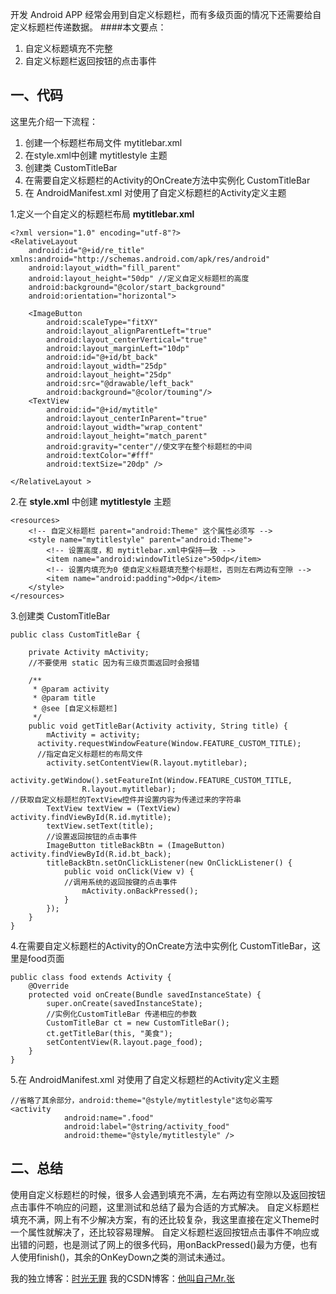 开发 Android APP 经常会用到自定义标题栏，而有多级页面的情况下还需要给自定义标题栏传递数据。
####本文要点：

 1. 自定义标题填充不完整
 2. 自定义标题栏返回按钮的点击事件
 
## 一、代码

这里先介绍一下流程：
 1. 创建一个标题栏布局文件 mytitlebar.xml
 2. 在style.xml中创建 mytitlestyle 主题
 3. 创建类 CustomTitleBar
 4. 在需要自定义标题栏的Activity的OnCreate方法中实例化 CustomTitleBar
 5. 在 AndroidManifest.xml 对使用了自定义标题栏的Activity定义主题

1.定义一个自定义的标题栏布局 **mytitlebar.xml**

```
<?xml version="1.0" encoding="utf-8"?>
<RelativeLayout
    android:id="@+id/re_title" xmlns:android="http://schemas.android.com/apk/res/android"
    android:layout_width="fill_parent"
    android:layout_height="50dp" //定义自定义标题栏的高度
    android:background="@color/start_background"
    android:orientation="horizontal">

    <ImageButton
        android:scaleType="fitXY"
        android:layout_alignParentLeft="true"
        android:layout_centerVertical="true"
        android:layout_marginLeft="10dp"
        android:id="@+id/bt_back"
        android:layout_width="25dp"
        android:layout_height="25dp"
        android:src="@drawable/left_back"
        android:background="@color/touming"/>
    <TextView
        android:id="@+id/mytitle"
        android:layout_centerInParent="true"
        android:layout_width="wrap_content"
        android:layout_height="match_parent"
        android:gravity="center"//使文字在整个标题栏的中间
        android:textColor="#fff"
        android:textSize="20dp" />

</RelativeLayout >
```

2.在 **style.xml** 中创建 **mytitlestyle** 主题

```
<resources>
	<!-- 自定义标题栏 parent="android:Theme" 这个属性必须写 -->
    <style name="mytitlestyle" parent="android:Theme">
	    <!-- 设置高度，和 mytitlebar.xml中保持一致 -->
        <item name="android:windowTitleSize">50dp</item>
        <!-- 设置内填充为0 使自定义标题填充整个标题栏，否则左右两边有空隙 -->
        <item name="android:padding">0dp</item>
    </style>
</resources>
```

3.创建类 CustomTitleBar

```
public class CustomTitleBar {

    private Activity mActivity;
    //不要使用 static 因为有三级页面返回时会报错

    /**
     * @param activity
     * @param title
     * @see [自定义标题栏]
     */
    public void getTitleBar(Activity activity, String title) {
        mActivity = activity;
      activity.requestWindowFeature(Window.FEATURE_CUSTOM_TITLE);
      //指定自定义标题栏的布局文件
        activity.setContentView(R.layout.mytitlebar);
        activity.getWindow().setFeatureInt(Window.FEATURE_CUSTOM_TITLE,
                R.layout.mytitlebar);
//获取自定义标题栏的TextView控件并设置内容为传递过来的字符串
        TextView textView = (TextView) activity.findViewById(R.id.mytitle);
        textView.setText(title);
        //设置返回按钮的点击事件
        ImageButton titleBackBtn = (ImageButton) activity.findViewById(R.id.bt_back);
        titleBackBtn.setOnClickListener(new OnClickListener() {
            public void onClick(View v) {
            //调用系统的返回按键的点击事件
                mActivity.onBackPressed();
            }
        });
    }
}

```

4.在需要自定义标题栏的Activity的OnCreate方法中实例化 CustomTitleBar，这里是food页面

```
public class food extends Activity {
    @Override
    protected void onCreate(Bundle savedInstanceState) {
        super.onCreate(savedInstanceState);
        //实例化CustomTitleBar 传递相应的参数
        CustomTitleBar ct = new CustomTitleBar();
        ct.getTitleBar(this, "美食");
        setContentView(R.layout.page_food);
    }
}
```

5.在 AndroidManifest.xml 对使用了自定义标题栏的Activity定义主题

```
//省略了其余部分，android:theme="@style/mytitlestyle"这句必需写
<activity
            android:name=".food"
            android:label="@string/activity_food"
            android:theme="@style/mytitlestyle" />
```

## 二、总结
使用自定义标题栏的时候，很多人会遇到填充不满，左右两边有空隙以及返回按钮点击事件不响应的问题，这里测试和总结了最为合适的方式解决。
自定义标题栏填充不满，网上有不少解决方案，有的还比较复杂，我这里直接在定义Theme时一个属性就解决了，还比较容易理解。
自定义标题栏返回按钮点击事件不响应或出错的问题，也是测试了网上的很多代码，用onBackPressed()最为方便，也有人使用finish()，其余的OnKeyDown之类的测试未通过。

我的独立博客：[时光无罪](http://www.sinlesstime.com/)
我的CSDN博客：[他叫自己Mr.张](http://blog.csdn.net/ys743276112/)
